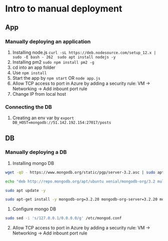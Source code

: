 # Intro to manual deployment


## App

### Manually deploying an application
1. Installing node.js ```curl -sL https://deb.nodesource.com/setup_12.x | sudo -E bash -
  262  sudo apt install nodejs -y ```
2. Installing pm2 ``` sudo npm install pm2 -g ```
3. cd into an app folder
4. Use ``` npm install ```
5. Start the app by ```npm start``` OR ```node app.js```
6. Allow TCP access to port in Azure by adding a security rule: VM -> Networking -> Add inbount port rule
7. Change IP from local host

### Connecting the DB
1. Creating an env var by ```export DB_HOST=mongodb://51.142.192.154:27017/posts```

## DB
### Manually deploying a DB
1. Installing mongo DB  


```bash
wget -qO - https://www.mongodb.org/static/pgp/server-3.2.asc | sudo apt-key add -

echo "deb http://repo.mongodb.org/apt/ubuntu xenial/mongodb-org/3.2 multiverse" | sudo tee /etc/apt/sources.list.d/mongodb-org-3.2.list

sudo apt update -y

sudo apt-get install -y mongodb-org=3.2.20 mongodb-org-server=3.2.20 mongodb-org-shell=3.2.20 mongodb-org-mongos=3.2.20 mongodb-org-tools=3.2.20
```
1. Configure mongo DB

```bash
sudo sed -i 's/127.0.0.1/0.0.0.0/g' /etc/mongod.conf
```
2. Allow TCP access to port in Azure by adding a security rule: VM -> Networking -> Add inbount port rule